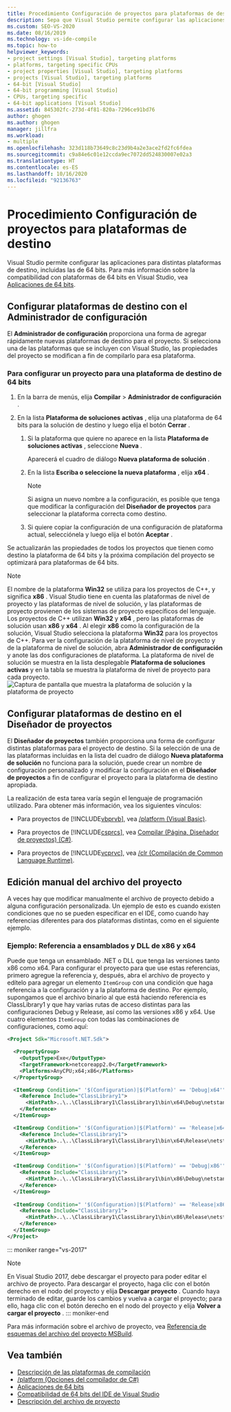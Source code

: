```yaml
---
title: Procedimiento Configuración de proyectos para plataformas de destino
description: Sepa que Visual Studio permite configurar las aplicaciones para distintas plataformas de destino, incluidas las de 64 bits.
ms.custom: SEO-VS-2020
ms.date: 08/16/2019
ms.technology: vs-ide-compile
ms.topic: how-to
helpviewer_keywords:
- project settings [Visual Studio], targeting platforms
- platforms, targeting specific CPUs
- project properties [Visual Studio], targeting platforms
- projects [Visual Studio], targeting platforms
- 64-bit [Visual Studio]
- 64-bit programming [Visual Studio]
- CPUs, targeting specific
- 64-bit applications [Visual Studio]
ms.assetid: 845302fc-273d-4f81-820a-7296ce91bd76
author: ghogen
ms.author: ghogen
manager: jillfra
ms.workload:
- multiple
ms.openlocfilehash: 323d118b73649c8c23d9b4a2e3ace2fd2fc6fdea
ms.sourcegitcommit: c9a84e6c01e12ccda9ec7072dd524830007e02a3
ms.translationtype: HT
ms.contentlocale: es-ES
ms.lasthandoff: 10/16/2020
ms.locfileid: "92136763"
---
```

# <a name="how-to-configure-projects-to-target-platforms"></a>Procedimiento Configuración de proyectos para plataformas de destino

Visual Studio permite configurar las aplicaciones para distintas plataformas de destino, incluidas las de 64 bits. Para más información sobre la compatibilidad con plataformas de 64 bits en Visual Studio, vea [Aplicaciones de 64 bits](/dotnet/framework/64-bit-apps).

## <a name="target-platforms-with-the-configuration-manager"></a>Configurar plataformas de destino con el Administrador de configuración

El **Administrador de configuración** proporciona una forma de agregar rápidamente nuevas plataformas de destino para el proyecto. Si selecciona una de las plataformas que se incluyen con Visual Studio, las propiedades del proyecto se modifican a fin de compilarlo para esa plataforma.

### <a name="to-configure-a-project-to-target-a-64-bit-platform"></a>Para configurar un proyecto para una plataforma de destino de 64 bits

1. En la barra de menús, elija **Compilar** > **Administrador de configuración** .

2. En la lista **Plataforma de soluciones activas** , elija una plataforma de 64 bits para la solución de destino y luego elija el botón **Cerrar** .

    1. Si la plataforma que quiere no aparece en la lista **Plataforma de soluciones activas** , seleccione **Nueva** .

         Aparecerá el cuadro de diálogo **Nueva plataforma de solución** .

    2. En la lista **Escriba o seleccione la nueva plataforma** , elija **x64** .

        > [!NOTE]
        > Si asigna un nuevo nombre a la configuración, es posible que tenga que modificar la configuración del **Diseñador de proyectos** para seleccionar la plataforma correcta como destino.

    3. Si quiere copiar la configuración de una configuración de plataforma actual, selecciónela y luego elija el botón **Aceptar** .

Se actualizarán las propiedades de todos los proyectos que tienen como destino la plataforma de 64 bits y la próxima compilación del proyecto se optimizará para plataformas de 64 bits.

> [!NOTE]
> El nombre de la plataforma **Win32** se utiliza para los proyectos de C++, y significa **x86** . Visual Studio tiene en cuenta las plataformas de nivel de proyecto y las plataformas de nivel de solución, y las plataformas de proyecto provienen de los sistemas de proyecto específicos del lenguaje. Los proyectos de C++ utilizan **Win32** y **x64** , pero las plataformas de solución usan **x86** y **x64** . Al elegir **x86** como la configuración de la solución, Visual Studio selecciona la plataforma **Win32** para los proyectos de C++. Para ver la configuración de la plataforma de nivel de proyecto y de la plataforma de nivel de solución, abra **Administrador de configuración** y anote las dos configuraciones de plataforma. La plataforma de nivel de solución se muestra en la lista desplegable **Plataforma de soluciones activas** y en la tabla se muestra la plataforma de nivel de proyecto para cada proyecto.
> ![Captura de pantalla que muestra la plataforma de solución y la plataforma de proyecto](media/project-platform-win32.png)

## <a name="target-platforms-in-the-project-designer"></a>Configurar plataformas de destino en el Diseñador de proyectos

El **Diseñador de proyectos** también proporciona una forma de configurar distintas plataformas para el proyecto de destino. Si la selección de una de las plataformas incluidas en la lista del cuadro de diálogo **Nueva plataforma de solución** no funciona para la solución, puede crear un nombre de configuración personalizado y modificar la configuración en el **Diseñador de proyectos** a fin de configurar el proyecto para la plataforma de destino apropiada.

La realización de esta tarea varía según el lenguaje de programación utilizado. Para obtener más información, vea los siguientes vínculos:

- Para proyectos de [!INCLUDE[vbprvb](../code-quality/includes/vbprvb_md.md)], vea [/platform (Visual Basic)](/dotnet/visual-basic/reference/command-line-compiler/platform).

- Para proyectos de [!INCLUDE[csprcs](../data-tools/includes/csprcs_md.md)], vea [Compilar (Página, Diseñador de proyectos) (C#)](../ide/reference/build-page-project-designer-csharp.md).

- Para proyectos de [!INCLUDE[vcprvc](../code-quality/includes/vcprvc_md.md)], vea [/clr (Compilación de Common Language Runtime)](/cpp/build/reference/clr-common-language-runtime-compilation).

## <a name="manually-editing-the-project-file"></a>Edición manual del archivo del proyecto

A veces hay que modificar manualmente el archivo de proyecto debido a alguna configuración personalizada. Un ejemplo de esto es cuando existen condiciones que no se pueden especificar en el IDE, como cuando hay referencias diferentes para dos plataformas distintas, como en el siguiente ejemplo.

### <a name="example-referencing-x86-and-x64-assemblies-and-dlls"></a>Ejemplo: Referencia a ensamblados y DLL de x86 y x64

Puede que tenga un ensamblado .NET o DLL que tenga las versiones tanto x86 como x64. Para configurar el proyecto para que use estas referencias, primero agregue la referencia y, después, abra el archivo de proyecto y edítelo para agregar un elemento `ItemGroup` con una condición que haga referencia a la configuración y a la plataforma de destino.  Por ejemplo, supongamos que el archivo binario al que está haciendo referencia es ClassLibrary1 y que hay varias rutas de acceso distintas para las configuraciones Debug y Release, así como las versiones x86 y x64.  Use cuatro elementos `ItemGroup` con todas las combinaciones de configuraciones, como aquí:

```xml
<Project Sdk="Microsoft.NET.Sdk">

  <PropertyGroup>
    <OutputType>Exe</OutputType>
    <TargetFramework>netcoreapp2.0</TargetFramework>
    <Platforms>AnyCPU;x64;x86</Platforms>
  </PropertyGroup>

  <ItemGroup Condition=" '$(Configuration)|$(Platform)' == 'Debug|x64'">
    <Reference Include="ClassLibrary1">
      <HintPath>..\..\ClassLibrary1\ClassLibrary1\bin\x64\Debug\netstandard2.0\ClassLibrary1.dll</HintPath>
    </Reference>
  </ItemGroup>

  <ItemGroup Condition=" '$(Configuration)|$(Platform)' == 'Release|x64'">
    <Reference Include="ClassLibrary1">
      <HintPath>..\..\ClassLibrary1\ClassLibrary1\bin\x64\Release\netstandard2.0\ClassLibrary1.dll</HintPath>
    </Reference>
  </ItemGroup>

  <ItemGroup Condition=" '$(Configuration)|$(Platform)' == 'Debug|x86'">
    <Reference Include="ClassLibrary1">
      <HintPath>..\..\ClassLibrary1\ClassLibrary1\bin\x86\Debug\netstandard2.0\ClassLibrary1.dll</HintPath>
    </Reference>
  </ItemGroup>
  
  <ItemGroup Condition=" '$(Configuration)|$(Platform)' == 'Release|x86'">
    <Reference Include="ClassLibrary1">
      <HintPath>..\..\ClassLibrary1\ClassLibrary1\bin\x86\Release\netstandard2.0\ClassLibrary1.dll</HintPath>
    </Reference>
  </ItemGroup>
</Project>
```

::: moniker range="vs-2017"
> [!NOTE]
> En Visual Studio 2017, debe descargar el proyecto para poder editar el archivo de proyecto. Para descargar el proyecto, haga clic con el botón derecho en el nodo del proyecto y elija **Descargar proyecto** . Cuando haya terminado de editar, guarde los cambios y vuelva a cargar el proyecto; para ello, haga clic con el botón derecho en el nodo del proyecto y elija **Volver a cargar el proyecto** .
::: moniker-end

Para más información sobre el archivo de proyecto, vea [Referencia de esquemas del archivo del proyecto MSBuild](../msbuild/msbuild-project-file-schema-reference.md).

## <a name="see-also"></a>Vea también

- [Descripción de las plataformas de compilación](../ide/understanding-build-platforms.md)
- [/platform (Opciones del compilador de C#)](/dotnet/csharp/language-reference/compiler-options/platform-compiler-option)
- [Aplicaciones de 64 bits](/dotnet/framework/64-bit-apps)
- [Compatibilidad de 64 bits del IDE de Visual Studio](../ide/visual-studio-ide-64-bit-support.md)
- [Descripción del archivo de proyecto](/aspnet/web-forms/overview/deployment/web-deployment-in-the-enterprise/understanding-the-project-file)
